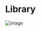# Library
![image](https://github.com/user-attachments/assets/c6f1e0d1-2920-4301-92f3-0a002d334b6a)

